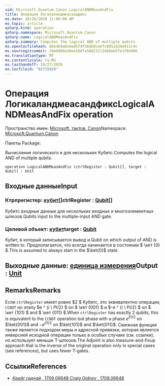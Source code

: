 ```yaml
---
uid: Microsoft.Quantum.Canon.LogicalANDMeasAndFix
title: Операция Логикаландмеасандфикс
ms.date: 10/26/2020 12:00:00 AM
ms.topic: article
qsharp.kind: operation
qsharp.namespace: Microsoft.Quantum.Canon
qsharp.name: LogicalANDMeasAndFix
qsharp.summary: Computes the logical AND of multiple qubits.
ms.openlocfilehash: 86e4b9a8c6ed5f4f56db0ceefc8051d34e911c4c
ms.sourcegitcommit: 29e0d88a30e4166fa580132124b0eb57e1f0e986
ms.translationtype: MT
ms.contentlocale: ru-RU
ms.lasthandoff: 10/27/2020
ms.locfileid: "92715929"
---
```

# <a name="logicalandmeasandfix-operation"></a><span data-ttu-id="ba042-102">Операция Логикаландмеасандфикс</span><span class="sxs-lookup"><span data-stu-id="ba042-102">LogicalANDMeasAndFix operation</span></span>

<span data-ttu-id="ba042-103">Пространство имен: [Microsoft. тактов. Canon](xref:Microsoft.Quantum.Canon)</span><span class="sxs-lookup"><span data-stu-id="ba042-103">Namespace: [Microsoft.Quantum.Canon](xref:Microsoft.Quantum.Canon)</span></span>

<span data-ttu-id="ba042-104">Пакеты [](https://nuget.org/packages/)</span><span class="sxs-lookup"><span data-stu-id="ba042-104">Package: [](https://nuget.org/packages/)</span></span>


<span data-ttu-id="ba042-105">Вычисление логического и для нескольких Кубитс.</span><span class="sxs-lookup"><span data-stu-id="ba042-105">Computes the logical AND of multiple qubits.</span></span>

```qsharp
operation LogicalANDMeasAndFix (ctrlRegister : Qubit[], target : Qubit) : Unit
```


## <a name="input"></a><span data-ttu-id="ba042-106">Входные данные</span><span class="sxs-lookup"><span data-stu-id="ba042-106">Input</span></span>

### <a name="ctrlregister--qubit"></a><span data-ttu-id="ba042-107">Ктрлрегистер: [кубит](xref:microsoft.quantum.lang-ref.qubit)[]</span><span class="sxs-lookup"><span data-stu-id="ba042-107">ctrlRegister : [Qubit](xref:microsoft.quantum.lang-ref.qubit)[]</span></span>

<span data-ttu-id="ba042-108">Кубитс входные данные для нескольких входных и многоэлементных шлюзов.</span><span class="sxs-lookup"><span data-stu-id="ba042-108">Qubits input to the multiple-input AND gate.</span></span>


### <a name="target--qubit"></a><span data-ttu-id="ba042-109">Целевой объект: [кубит](xref:microsoft.quantum.lang-ref.qubit)</span><span class="sxs-lookup"><span data-stu-id="ba042-109">target : [Qubit](xref:microsoft.quantum.lang-ref.qubit)</span></span>

<span data-ttu-id="ba042-110">Кубит, в который записывается вывод и.</span><span class="sxs-lookup"><span data-stu-id="ba042-110">Qubit on which output of AND is written to.</span></span> <span data-ttu-id="ba042-111">Предполагается, что всегда начинается в состоянии $ \кет {0} $.</span><span class="sxs-lookup"><span data-stu-id="ba042-111">This is assumed to always start in the $\ket{0}$ state.</span></span>



## <a name="output--unit"></a><span data-ttu-id="ba042-112">Выходные данные: [единица измерения](xref:microsoft.quantum.lang-ref.unit)</span><span class="sxs-lookup"><span data-stu-id="ba042-112">Output : [Unit](xref:microsoft.quantum.lang-ref.unit)</span></span>



## <a name="remarks"></a><span data-ttu-id="ba042-113">Remarks</span><span class="sxs-lookup"><span data-stu-id="ba042-113">Remarks</span></span>

<span data-ttu-id="ba042-114">Если `ctrlRegister` имеет ровно $2 $ Кубитс, это эквивалентно операции, `CCNOT` но этапу $e ^ {i \ PI/2} $ on $ \кет {001} $ и $-e ^ {i \ PI/2} $ on $ \кет {101} $ and $ \кет {011} $.</span><span class="sxs-lookup"><span data-stu-id="ba042-114">When `ctrlRegister` has exactly $2$ qubits, this is equivalent to the `CCNOT` operation but phase with a phase $e^{i\Pi/2}$ on $\ket{001}$ and $-e^{i\Pi/2}$ on $\ket{101}$ and $\ket{011}$.</span></span>
<span data-ttu-id="ba042-115">Смежная функция также является подходом меры и адресной привязки, которая является инверсией исходной операции только в особых случаях (см. ссылки), но использует меньше T-шлюзов.</span><span class="sxs-lookup"><span data-stu-id="ba042-115">The Adjoint is also measure-and-fixup approach that is the inverse of the original operation only in special cases (see references), but uses fewer T-gates.</span></span>

## <a name="references"></a><span data-ttu-id="ba042-116">Ссылки</span><span class="sxs-lookup"><span data-stu-id="ba042-116">References</span></span>

- [<span data-ttu-id="ba042-117">*Крейг гиднэй* , 1709,06648</span><span class="sxs-lookup"><span data-stu-id="ba042-117"> *Craig Gidney* , 1709.06648</span></span>](https://arxiv.org/abs/1709.06648)